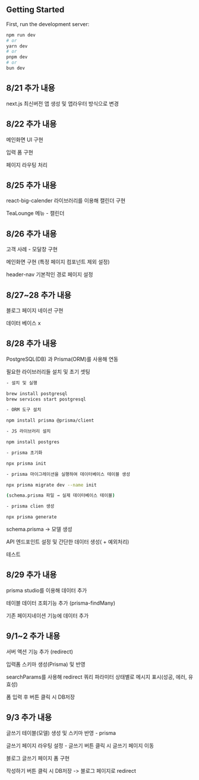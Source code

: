 ## Getting Started

First, run the development server:

```bash
npm run dev
# or
yarn dev
# or
pnpm dev
# or
bun dev
```

## 8/21 추가 내용

next.js 최신버전 앱 생성 및 앱라우터 방식으로 변경

## 8/22 추가 내용

메인화면 UI 구현

입력 폼 구현

페이지 라우팅 처리

## 8/25 추가 내용

react-big-calender 라이브러리를 이용해 캘린더 구현

TeaLounge 메뉴 - 캘린더

## 8/26 추가 내용

고객 사례 - 모달창 구현

메인화면 구현
(특정 페이지 컴포넌트 제외 설정)

header-nav 기본적인 경로 페이지 설정

## 8/27~28 추가 내용

블로그 페이지 네이션 구현

데이터 베이스 x

## 8/28 추가 내용

PostgreSQL(DB) 과 Prisma(ORM)를 사용해 연동

필요한 라이브러리들 설치 및 초기 셋팅

```bash
- 설치 및 실행

brew install postgresql
brew services start postgresql

- ORM 도구 설치

npm install prisma @prisma/client

- JS 라이브러리 설치

npm install postgres

- prisma 초기화

npx prisma init

- prisma 마이그레이션을 실행하여 데이터베이스 테이블 생성

npx prisma migrate dev --name init

(schema.prisma 파일 → 실제 데이터베이스 테이블)

- prisma clien 생성

npx prisma generate
```

schema.prisma → 모델 생성

API 엔드포인트 설정 및 간단한 데이터 생성( + 예외처리)

테스트

## 8/29 추가 내용

prisma studio를 이용해 데이터 추가

테이블 데이터 조회기능 추가 (prisma-findMany)

기존 페이지네이션 기능에 데이터 추가

## 9/1~2 추가 내용

서버 액션 기능 추가 (redirect)

입력폼 스키마 생성(Prisma) 및 반영

searchParams를 사용해 redirect 쿼리 파라미터 상태별로 메시지 표시(성공, 에러, 유효성)

폼 입력 후 버튼 클릭 시 DB저장

## 9/3 추가 내용

글쓰기 테이블(모델) 생성 및 스키마 반영 - prisma

글쓰기 페이지 라우팅 설정 - 글쓰기 버튼 클릭 시 글쓰기 페이지 이동

블로그 글쓰기 페이지 폼 구현

작성하기 버튼 클릭 시 DB저장 -> 블로그 페이지로 redirect
